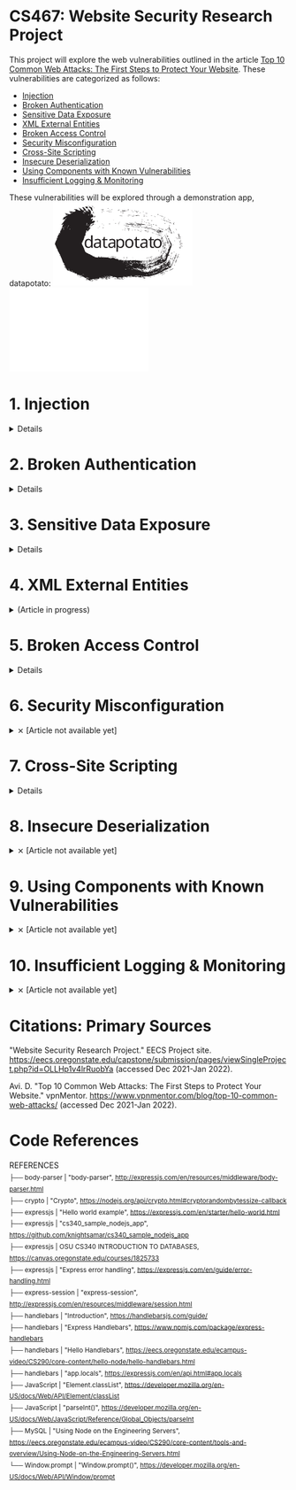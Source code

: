 # CS467: Website Security Research Project

This project will explore the web vulnerabilities outlined in the article <a href="https://www.vpnmentor.com/blog/top-10-common-web-attacks/">Top 10 Common Web Attacks: The First Steps to Protect Your Website</a>. These vulnerabilities are categorized as follows:

* [Injection](#1-injection)
* [Broken Authentication](#2-broken-authentication)
* [Sensitive Data Exposure](#3-sensitive-data-exposure)
* [XML External Entities](#4-xml-external-entities)
* [Broken Access Control](#5-broken-access-control)
* [Security Misconfiguration](#6-security-misconfiguration)
* [Cross-Site Scripting](#7-cross-site-scripting)
* [Insecure Deserialization](#8-insecure-deserialization)
* [Using Components with Known Vulnerabilities](#9-using-components-with-known-vulnerabilities)
* [Insufficient Logging & Monitoring](#10-insufficient-logging--monitoring)

These vulnerabilities will be explored through a demonstration app, datapotato:
<img src="https://github.com/howed-neighbor/CS467/blob/main/public/readmeImages/datapotato_black.svg#gh-light-mode-only" width=50% height=50%>
<img src="https://github.com/howed-neighbor/CS467/blob/main/public/readmeImages/datapotato_white.svg#gh-dark-mode-only" width=50% height=50%>

# 1. Injection 
<details>
  <summary>
    Details
  </summary>
  
### Description

  |Source|Definition|
  |---|---|
  |Wikipedia|**Code injection** is the exploitation of a computer bug that is caused by processing invalid data|
  |OWASP|**Injection** is an attacker’s attempt to send data to an application in a way that will change the meaning of commands being sent to an interpreter|
  |IBM|This type of attack allows an attacker to **inject code** into a program or query or inject malware onto a computer in order to execute remote commands that can read or modify a database, or change data on a web site|
  
  These definitions are intentionally broad, as this concept appears in many environments. Our sources above list multiple subcategories of injection vulnerabilities:
  
  * Wikipedia: SQL injection, Cross-site scripting, Dynamic evaluation vulnerabilities, Object injection, Remote file injection, Format specifier injection, Shell injection
  * OWASP: SQL queries, LDAP queries, Operating system command interpreters, Any program invocation, XML documents, HTML documents, JSON structures, HTTP headers, File paths, URLs, A variety of expression languages
  * IBM: Blind SQL Injection, Blind XPath Injection, Buffer Overflow, Format String Attack, LDAP Injection, OS Commanding, SQL Injection, SSI Injection, XPath Injection
  
  ---
  
### Demonstration
  We'll focus on a specific flavor of injection vulnerability, SQLi (SQL injection).
  
  In this example, users are able to submit a request for data, for any individual user:
  
  > <img src="https://github.com/howed-neighbor/CS467/blob/main/public/readmeImages/enterUserName1.PNG">
  
  This sends the following request to our SQL table:
  
  ```
  SELECT userName, userData FROM `Users` WHERE userName='user1'
  ```
  
  Result:
  
  |userName|userData|
  |---|---|
  |user1|user1's data|
  
  Now, let's inject a logical statement that our developers probably didn't intend to be used.  
  (This statement closes an open string, adds a logical OR, and comments out the rest of the SQL request body):
  
  > <img src="https://github.com/howed-neighbor/CS467/blob/main/public/readmeImages/enterUserName2.PNG">
  
  ```
  SELECT userName, userData FROM `Users` WHERE userName='user1' or TRUE
  ```
  
  This returns all rows in our table, because TRUE always evaluates to TRUE:
  
  |userName|userData|
  |---|---|
  |user1|user1's data|
  |user2|user2's data|
  |user3|user3's data|
  |[...]|[...]|
  
  You can try a live demo of this here (requires connection to OSU VPN):
  <a href="http://flip3.engr.oregonstate.edu:37773/injection#demonstration">[LINK TO WEB APP]</a>
  
  In this example, we've allowed the user to execute arbitrary SQL queries on our database. Our data is no longer secure or reliable. 
 
  ---  

### Remediation
  
  Remediation for injection vulnerabilities are specific to the context of the application. We will provide recommendations for the specific example above.
  
  OWASP advises vulnerabilities like the SQLi example above are failures of the **injection context**, specifically the SQL query. OWASP recommends the first defense in this context is escaping, in which we ensure data is treated like data, rather than an extension of the functionality or logic the query.
  
  MariaDB provides a method to bind data values to our query at the time it is executed, preventing the injection of additional commands.
  
  We'll convert our SQL query to a paramaterized query:
  
  ```
  SELECT userName, userData FROM `Users` WHERE userName=?
  ```
  
  This time, if you didn't enter a valid userName, you won't retrieve any results, since "user1' or TRUE; #" is not a valid user. This query is hardened against arbitrary SQL commands entered by our users.
 
  ---
  
### Citations: Injection
  "Code injection." Wikipedia.
  https://en.wikipedia.org/wiki/Code_injection (accessed Jan 29, 2022).
  
  J. Williams. "Injection Theory". OWASP.
  https://owasp.org/www-community/Injection_Theory (accessed Jan 29, 2022).
  
  "Injection Attacks." IBM.
  https://www.ibm.com/docs/en/snips/4.6.0?topic=categories-injection-attacks (accessed Jan 29, 2022).
  
  "PREPARE Statement". MariaDB.
  https://mariadb.com/kb/en/prepare-statement/ (accessed Feb 10, 2022)
</details>

# 2. Broken Authentication
<details>
  <summary>
    Details
  </summary>
  
### Description
  |Source|Definition|
  |---|---|
  |OWASP|(now referred to as Identification and Authentication Failures) Confirmation of the user's identity, authentication, and session management is critical to protect against **authentication-related attacks**|
  |IBM| This type of attack targets and attempts to **exploit the authentication process** a web site uses to verify the identity of a user, service, or application|
  
  This is another broad category. There are many types of authentication in use. IBM divides these attacks into 3 categories:
  * Brute force
  * Insufficient authentication
  * Weak password recovery
  
  Our app won't implement a password recovery system, so we'll focus on the other two attacks.
  
  ---
  
### Demonstration
  The most basic attack in this category is brute force, either guessing credentials or using an automated process to gain access to restricted systems or data.
  
  We've set up an `/admin` route that allows direct read accesss for our web app's data. To access this route, you'll need to know the admin username an password.
  
  To make it easy, we'll pick one of the [OWASP Top 10000 Worst Passwords](https://github.com/OWASP/passfault/blob/master/wordlists/wordlists/10k-worst-passwords.txt). Can you guess which one it is?
  
  > <img src="https://github.com/howed-neighbor/CS467/blob/main/public/readmeImages/admin.PNG">
  
  If you brute-forced this answer and visit the [ADMIN page](http://flip3.engr.oregonstate.edu:37773/admin) (requires connection to OSU VPN), you'll see all our user data.
  
  ---
  
### Remediation
  
  There are multiple ways we can harden our app against this vulnerability.
  
  First, we'll change the password to something harder to guess. Because password strength recommendations vary widely, we'll combine recommendations from a few sources:
  
  |Source|Recommendation|
  |---|---|
  |[OWASP Authentication Cheat Sheet](https://cheatsheetseries.owasp.org/cheatsheets/Authentication_Cheat_Sheet.html)|Minimum length of the passwords should be enforced by the application. Passwords shorter than 8 characters are considered to be weak
  |[OWASP Authentication Cheat Sheet](https://cheatsheetseries.owasp.org/cheatsheets/Authentication_Cheat_Sheet.html)|Maximum password length should not be set too low, as it will prevent users from creating passphrases. A common maximum length is 64 characters [...] It is important to set a maximum password length to prevent long password Denial of Service attacks.|
  |[IBM Password Guidelines](https://www.ibm.com/docs/en/partnerengagemanager?topic=overview-password-guidelines)|A length of 15-50 characters|
  |[IBM Password Guidelines](https://www.ibm.com/docs/en/partnerengagemanager?topic=overview-password-guidelines)|A combination of at least two-character types from the following options: uppercase[A-Z], lowercase[a-z], number[0-9], and special characters. The valid non-alphabetic characters include the following characters hyphen (-), underscore (_), period (.), and special characters such as !@#$%&|
  
  We'll also use a password strength meter application like [zxcvbn](https://github.com/dropbox/zxcvbn) to ensure the password we pick is safe against brute force attacks. (See also: [interactive web implementation of zxcvbn](https://lowe.github.io/tryzxcvbn/))
  
  Now that we've got our strong password, we'll salt it and hash it using the [Crypto nodejs module](https://nodejs.org/api/crypto.html) before saving it in our database. This fixes two more vulnerabilities:
  
  Salting: This is a randomized string concatenated with the password before hashing, to ensure that if the hashing mechanism is compromised, an attacker can't automatically solve for all the other passwords in the database.
  
  Hashing: This increases the complexity of the plaintext password before saving it to our database, ensuring someone with access to the database can't read the plaintext version of the password.
  
  These changes are impemented on our user <code>superAdmin</code>, and will be implemented in the hardened web app.
  
  ---
  
### Citations: Broken Authentication
  "A07:2021 – Identification and Authentication Failures". OWASP top 10:2021.
  https://owasp.org/Top10/A07_2021-Identification_and_Authentication_Failures/ (accessed Feb 10, 2022).
  
  "Authentication attacks". IBM.
  https://www.ibm.com/docs/en/snips/4.6.0?topic=categories-authentication-attacks (accessed Feb 10, 2022).
  
  D. Whitelegg. "Scan your app to find and fix OWASP Top 10 - 2017 vulnerabilities". IBM Developer.
  https://developer.ibm.com/tutorials/se-owasp-top10/ (accessed Feb 10, 2022).
  
  "10k-worst-passwords.txt". OWASP / passfault.
  https://github.com/OWASP/passfault/blob/master/wordlists/wordlists/10k-worst-passwords.txt (accessed Feb 10, 2022).

  "Authentication Cheat Sheet". OWASP Cheat Sheet Series.
  https://cheatsheetseries.owasp.org/cheatsheets/Authentication_Cheat_Sheet.html (accessed Feb 12, 2022).
  
  "Password guidelines". Search in IBM Sterling Partner Engagement Manager.
  https://www.ibm.com/docs/en/partnerengagemanager?topic=overview-password-guidelines (accessed Feb 12, 2022).
  
  "zxcvbn". dropbox / zxcvbn.
  https://github.com/dropbox/zxcvbn (accessed Feb 12, 2022).
  
  "demo". zxcvbn tests.
  https://lowe.github.io/tryzxcvbn/ (accessed Feb 12, 2022).
  
  "Crypto". Crypto | Node.js.
  https://nodejs.org/api/crypto.html (accessed Feb 12, 2022).

  "How to use the crypto module". Node.js.
  https://nodejs.org/en/knowledge/cryptography/how-to-use-crypto-module/ (accessed Feb 13, 2022).
 </details>
  
# 3. Sensitive Data Exposure
<details>
  <summary>
    Details
  </summary>
  
### Description
  |Source|Definition|
  |---|---|
  |OWASP|(See "Cryptographic Failures")[...] the focus is on **failures related to cryptography** (or lack thereof) [...] (which) often lead to exposure of sensitive data"
  |vpnMentor|Secret data usually needs to be **protected with encryption** and other cryptographic algorithms|
  
  ---
  
### Demonstration
  
  Any endpoint that can access our user data will be able to see the userData column in plaintext. (Users on the OSU VPN can use the exploit in the [Broken Authentication](#2-broken-authentication) section to access this data.) 
  
  > <img src="https://github.com/howed-neighbor/CS467/blob/main/public/readmeImages/userData.PNG">
  
  ---
  
### Remediation
  
  The most direct route for us to fix this is to encrypt our users' data.
  
  Fortunately, the <code>crypto</code> nodejs module we're using to salt and hash our user passwords also includes <code>cipher</code> and <code>decipher</code> classes we can use to encrypt this part of our database.
  
  (OSU VPN users only) This utility is live on the [/admin route](http://flip3.engr.oregonstate.edu:37773/admin) and you can see a snapshot of the web app utility here.
  
  > <img src="https://github.com/howed-neighbor/CS467/blob/main/public/readmeImages/encrypt1of3.png">
  
  > <img src="https://github.com/howed-neighbor/CS467/blob/main/public/readmeImages/encrypt2of3.png">
  
  > <img src="https://github.com/howed-neighbor/CS467/blob/main/public/readmeImages/encrypt3of3.png">
  
  ---
  
### Citations: Sensitive Data Exposure
  
  "A02:2021 – Cryptographic Failures". OWASP Top 10:2021.
  https://owasp.org/Top10/A02_2021-Cryptographic_Failures/ (accessed Feb 13, 2022).
  
  Avi. D. "Top 10 Common Web Attacks: The First Steps to Protect Your Website." vpnMentor.
  https://www.vpnmentor.com/blog/top-10-common-web-attacks/ (accessed Feb 13, 2022).
  
  "Crypto". Crypto | Node.js.
  https://nodejs.org/api/crypto.html#class-cipher (accessed Feb 16, 2022).
  
</details>

# 4. XML External Entities
<details>
  <summary>
    (Article in progress)
  </summary>
  
### Description
  
  |Source|Definition|
  |---|---|
  |OWASP|An **XML External Entity attack** is a type of attack against an application that parses XML input. This attack occurs when XML input containing a reference to an external entity is processed by a weakly configured XML parser.|
  |IBM| [Vulnerable software] could allow a remote attacker to obtain sensitive information, caused by an **XML External Entity Injection** (XXE) error when processing XML data. An attacker could declare an entity referencing the content of a local file to obtain sensitive information.|
  
  A basic XML file with a defined entity looks like this:
  ```
  <?xml version="1.0" encoding="UTF-8"?>
  <!DOCTYPE foo [<!ENTITY bar "This is a fine entity">]>
  <foo>&bar</foo>
  ```
  
  You can see how your browser renders this XML by saving this file and opening it in your browser:
  <a href="https://raw.githubusercontent.com/howed-neighbor/CS467/main/public/xml/foo.xml" download>foo.xml</a>
  
  The issue here is that the [document type declaration](https://www.w3.org/TR/REC-xml/#sec-prolog-dtd) can be configured to access internal and external references.
  
  External entities, such as ones that point to server resources, or malicious URLs, are our primary concern. Here are is an example of a potentially harmful XML request (from the [OWASP website](https://owasp.org/www-community/vulnerabilities/XML_External_Entity_(XXE)_Processing).) This request could send an attacker information about critical system files:
  
  ```
  <?xml version="1.0" encoding="ISO-8859-1"?>
  <!DOCTYPE foo [
    <!ELEMENT foo ANY >
    <!ENTITY xxe SYSTEM "file:///c:/boot.ini" >]>
  <foo>&xxe;</foo>
  ```
  
  ---
  
### Demonstration
  
  ---
  
### Remediation
  Popular npm XML parsing utilities such as [express-xml-bodyparser](https://www.npmjs.com/package/express-xml-bodyparser) will automatically prevent entities from being defined, by throwing an error if an unescaped ampersand is encountered. Here's what happens when we send an XML POST to our endpoint with an ampersand using this package:
  ```
  <?xml version="1.0" encoding="UTF-8"?>
  <!DOCTYPE foo [<!ENTITY bar "This is a fine entity">]>
  <foo>&bar</foo>
  ```
  Returns <code>Error: Invalid character entity</code>
  
  In our hardened web app, we'll return a <code>400 BAD REQUEST</code> error if we receive a request of this type. This will limit the types of XML requests we can process, but it will ensure protection against this vulnerability. Try using an API like [Postman](https://www.postman.com/) to send your own XML request to the server.
  
  ---
  
### Citations: XML External Entities
  "XML External Entity (XXE) Processing". OWASP.
  https://owasp.org/www-community/vulnerabilities/XML_External_Entity_(XXE)_Processing (accessed Feb 20, 2022).
  
  "IT06733: A vulnerability in XML External Entity (XXE) processing could allow a remote attacker to obtain sensitive information.". IBM Support.
  https://www.ibm.com/support/pages/apar/IT06733 (accessed Feb 20, 2022).
  
  "XML introduction". MDN Web Docs.
  https://developer.mozilla.org/en-US/docs/Web/XML/XML_introduction (accessed Feb 20, 2022).
  
  "Load external DTDs (entity/entities) (local and remote) if a pref is set". Bugzilla.
  https://bugzilla.mozilla.org/show_bug.cgi?id=22942 (accessed Feb 20, 2022).
  
  "express-xml-bodyparser". npmjs.com.
  https://www.npmjs.com/package/express-xml-bodyparser (accessed Feb 20, 2022).
  
  "Prolog and Document Type Declaration". w3.org.
  https://www.w3.org/TR/REC-xml/#sec-prolog-dtd (accessed Feb 20, 2022).
  
  "Postman API Platform". Postman.
  https://www.postman.com/ (accessed Feb 20, 2022).
  
  "XML Entity Expansion in NodeJS". SecureFlag.
  https://knowledge-base.secureflag.com/vulnerabilities/xml_injection/xml_entity_expansion_nodejs.html (accessed Feb 23, 2022).
  
</details>

# 5. Broken Access Control
<details>
  <summary>
    Details
  </summary>
  
### Description
  
  |Source|Definition|
  |---|---|
  |Wikipedia|In the fields of physical security and information security, **access control** (AC) is the selective restriction of access to a place or other resource|
  |OWASP|**Access control** enforces policy such that users cannot act outside of their intended permissions. Failures typically lead to unauthorized information disclosure, modification, or destruction of all data or performing a business function outside the user's limits|
  |IBM|**Access control** mechanisms determine which operations the user can or cannot do by comparing the user's identity to an access control list (ACL)|
  
  In our first 5 vulnerabilities, this category affects the most code. Every piece of data, endpoint, and access mechanism should be considered with respect to this topic.
  
  OWASP goes on to provide a [broad list of vulnerabilities](https://owasp.org/Top10/A01_2021-Broken_Access_Control/) in this category:
  
  * Violation of the principle of least privilege or deny by default, where access should only be granted for particular capabilities, roles, or users, but is available to anyone.  
  * Bypassing access control checks by modifying the URL (parameter tampering or force browsing), internal application state, or the HTML page, or by using an attack tool modifying API requests.  
  * Permitting viewing or editing someone else's account, by providing its unique identifier (insecure direct object references)  
  * Accessing API with missing access controls for POST, PUT and DELETE.  
  * Elevation of privilege. Acting as a user without being logged in or acting as an admin when logged in as a user.  
  * Metadata manipulation, such as replaying or tampering with a JSON Web Token (JWT) access control token, or a cookie or hidden field manipulated to elevate privileges or abusing JWT invalidation.  
  * CORS misconfiguration allows API access from unauthorized/untrusted origins.  
  * Force browsing to authenticated pages as an unauthenticated user or to privileged pages as a standard user.  

  ---
  
### Demonstration
  
  Our app is currently vulnerable to two of the access control failures above: bypassing access control checks by modifying the URL and accessing the API with missing access controls.
  
  During development, we created a route (OSU VPN users only) [/adminTest](http://flip3.engr.oregonstate.edu:37773/adminTest) to test admin functionality. This page was created before we implemented Session authentication. However, we forgot to remove this route or remediate the access control on this page. Even though there is no link to this page on our site, if someone discovered this route they'd be able to access many of our admin utilities normally protected with userName/password authentication.
  
  The other access control failure can be demonstrated with any utility that can send an HTTP request. Here, we'll use [Postman](https://www.postman.com/). 
  
  Our web app will process any valid HTTP request sent to it without requiring authentication. Let's POST to [/admin](http://flip3.engr.oregonstate.edu:37773/admin) and use the admin utility to reset the database: 
  
  > <img src="https://github.com/howed-neighbor/CS467/blob/main/public/readmeImages/postToAdmin.png">
  
  We were able to do this because there's no access control on that route. All of our custom user data has been lost!  
  
  ---
  
### Remediation
  
  In our hardened app, we'll make to two changes to remediate these failures:
  
  1. The <code>/adminTest</code> route will be removed
  2. All reqest types sent to the <code>/admin</code> route will require the same Session authentication confirming the user that is signed in has admin credentials.
  
  Additional remediations we could take include:
  * Using more advanced authentication such as JWTs
  * Enforcing "least privilege" principles where certain utilities are only available to specific user groups
  * Increased logging
  * Disabling directory browsing
  
  ---
  
### Citations: Broken Access Control
  "A01:2021 – Broken Access Control". OWASP Top 10:2021.
  https://owasp.org/Top10/A01_2021-Broken_Access_Control/ (accessed Feb 21, 2022).
  
  "Authentication versus access control". IBM Watson Content Analytics.
  https://www.ibm.com/docs/en/wca/3.0.0?topic=security-authentication-versus-access-control (accessed Feb 21, 2022).
  
  "Access Control". Wikipedia.
  https://en.wikipedia.org/wiki/Access_control (accessed Feb 21, 2022).
  
  "Postman API Platform". Postman.
  https://www.postman.com/ (accessed Feb 21, 2022).
  
</details>

# 6. Security Misconfiguration
<details>
  <summary>
    ⨯ [Article not available yet]
  </summary>
  
### Description
  ---
### Demonstration
  ---
### Remediation
  ---
### Citations: Security Misconfiguration
</details>

# 7. Cross-Site Scripting
<details>
  <summary>
    Details
  </summary>
  
### Description
  
  |Source|Definition|
  |---|---|
  |Wikipedia|**XSS** is a type of security vulnerability that can be found in some web application. XSS attacks enable attackers to inject **client-side scripts** into web pages viewed by other users.|
  |OWASP|**XSS** attacks are a type of injection, in which malicious scripts are injected into otherwise benign and trusted websites.|
  |IBM<|**XSS** is a computer securit vulnerability that allows malicious attackers to inject client-side script into web pages viewed by other users.|

  In summary, XSS is an attack on vulnerable web applications that allows a malicious actor to inject client-side script, e.g. javascript, into web pages.
                
  ---
### Demonstration
  In this first example, we will start off with benign input. Here's what users of the web app will see when they type **Hello World!** and select "Submit" in this example.
    
  > <img src="https://github.com/howed-neighbor/CS467/blob/main/public/readmeImages/xssHelloWorld.png">
    
  This posts the following to our web application, which is then rendered by our express handlebars templating engine.

  ```
  req.body.userInput
  ```
    
  Result:
  
  > <img src="https://github.com/howed-neighbor/CS467/blob/main/public/readmeImages/xssDemonstrationResult.png">
    
  Now we'll inject a script into the web app, something the developers probably didn't intend to be used.
    
  Here's what users of the app will see when they type **&lt;script&gt;alert(42)&lt;/script&gt;** and select "Submit".
                
  > <img src="https://github.com/howed-neighbor/CS467/blob/main/public/readmeImages/xssScript.png">
  
  Result:
  
  > <img src="https://github.com/howed-neighbor/CS467/blob/main/public/readmeImages/xssScriptResult.png">
  
  In this example, we've allowed the user to inject a client-side script into our web application.
  
  ---
### Remediation
  There many methods to remediate XSS vulnerabilities. Most techniques revolve around sanitizing user input.
        
  Our web application is succeptible to XSS because the handlebars engine renders user provided input exactly as written.

  Specifically, the vulnerable piece of code in our handlebars template is:

  ```
  {{{input}}}
  ```

  Use of the triple brackets will render all user input exactly as written.

  We can prevent script injection by using double brackets as so:

  ```
  {{input}}
  ```

  Users can again attempt to inject the XSS script again into our web application:

  **&lt;script&gt;alert(42)&lt;/script&gt;** and select "Submit".
  
  > <img src="https://github.com/howed-neighbor/CS467/blob/main/public/readmeImages/xssRemediation.png">
  
  Use of double brackets in handlebars escapes special characters such as '&lt;' and '&gt;', which are often used in XSS attacks.
  
  ---
### Citations: Cross-Site Scripting
  "Code injection." Wikipedia.  
  https://en.wikipedia.org/wiki/Cross-site_scripting (accessed Feb 14, 2022).  
  
  KirstenS. "Cross Site Scripting (XSS)". OWASP.  
  https://owasp.org/www-community/attacks/xss/ (accessed Jan 29, 2022).  
  
  "Cross Site Scripting (XSS) Filter." IBM.  
  https://www.ibm.com/docs/en/sc-and-ds/8.2.0?topic=manager-cross-site-scripting-xss-filters (accessed Feb 15, 2022).  
  
  "Expressions." Handlebars Online User Guide.  
  https://handlebarsjs.com/guide/expressions.html (accessed Feb 10, 2022).
  
</details>

# 8. Insecure Deserialization
<details>
  <summary>
    ⨯ [Article not available yet]
  </summary>
  
### Description
  ---
### Demonstration
  ---
### Remediation
  ---
### Citations: Insecure Deserialization
</details>

# 9. Using Components with Known Vulnerabilities
<details>
  <summary>
    ⨯ [Article not available yet]
  </summary>
  
### Description
  ---
### Demonstration
  ---
### Remediation
  ---
### Citations: Using Components with Known Vulnerabilities
</details>

# 10. Insufficient Logging & Monitoring
<details>
  <summary>
    ⨯ [Article not available yet]
  </summary>
  
### Description
  ---
### Demonstration
  ---
### Remediation
  ---
### Citations: Insufficient Logging & Monitoring
</details>

# Citations: Primary Sources

"Website Security Research Project." EECS Project site.
https://eecs.oregonstate.edu/capstone/submission/pages/viewSingleProject.php?id=OLLHp1v4lrRuobYa (accessed Dec 2021-Jan 2022).

Avi. D. "Top 10 Common Web Attacks: The First Steps to Protect Your Website." vpnMentor.
https://www.vpnmentor.com/blog/top-10-common-web-attacks/ (accessed Dec 2021-Jan 2022).

# Code References

REFERENCES  
<sub>
├── body-parser		| "body-parser", http://expressjs.com/en/resources/middleware/body-parser.html  
├── crypto			| "Crypto", https://nodejs.org/api/crypto.html#cryptorandombytessize-callback  
├── expressjs		| "Hello world example", https://expressjs.com/en/starter/hello-world.html  
├── expressjs		| "cs340_sample_nodejs_app", https://github.com/knightsamar/cs340_sample_nodejs_app  
├── expressjs		| OSU CS340 INTRODUCTION TO DATABASES, https://canvas.oregonstate.edu/courses/1825733  
├── expressjs		| "Express error handling", https://expressjs.com/en/guide/error-handling.html  
├── express-session	| "express-session", http://expressjs.com/en/resources/middleware/session.html  
├── handlebars		| "Introduction", https://handlebarsjs.com/guide/  
├── handlebars		| "Express Handlebars", https://www.npmjs.com/package/express-handlebars  
├── handlebars		| "Hello Handlebars", https://eecs.oregonstate.edu/ecampus-video/CS290/core-content/hello-node/hello-handlebars.html  
├── handlebars		| "app.locals", https://expressjs.com/en/api.html#app.locals  
├── JavaScript		| "Element.classList", https://developer.mozilla.org/en-US/docs/Web/API/Element/classList  
├── JavaScript 		| "parseInt()", https://developer.mozilla.org/en-US/docs/Web/JavaScript/Reference/Global_Objects/parseInt  
├── MySQL			| "Using Node on the Engineering Servers", https://eecs.oregonstate.edu/ecampus-video/CS290/core-content/tools-and-overview/Using-Node-on-the-Engineering-Servers.html  
└── Window.prompt 	| "Window.prompt()", https://developer.mozilla.org/en-US/docs/Web/API/Window/prompt  
</sub>
